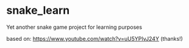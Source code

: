 # snake_learn
Yet another snake game project for learning purposes

based on: https://www.youtube.com/watch?v=uU5YPIvJ24Y (thanks!)